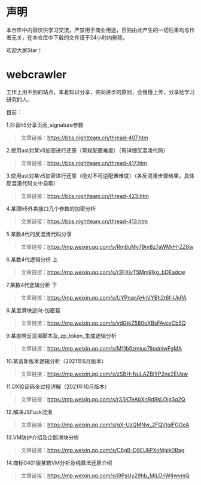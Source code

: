 # 声明
本仓库中内容仅供学习交流，严禁用于商业用途，否则由此产生的一切后果均与作者无关，在本仓库中下载的文件请于24小时内删除。

欢迎大家Star！

# webcrawler

工作上用不到的站点，本着知识分享，共同进步的原则，会慢慢上传，分享给学习研究的人。

目前：

1.抖音h5分享页面_signature参数  
>文章链接：<https://bbs.nightteam.cn/thread-407.htm>

2.使用ast对某v5加密进行还原（常规配置难度）（有详细反混淆代码）  
>文章链接：<https://bbs.nightteam.cn/thread-417.htm>

3.使用ast对某v5加密进行还原（绝对不可逆配置难度）（各反混淆步骤结果，具体反混淆代码文中自取）  
>文章链接：<https://bbs.nightteam.cn/thread-423.htm>

4.某团h5外卖接口几个参数的加密分析
>文章链接：<https://bbs.nightteam.cn/thread-413.htm>

5.某数4代的反混淆代码分享
>文章链接：<https://mp.weixin.qq.com/s/Rm8uMv79m8z7aWMrH-ZZ8w>

6.某数4代逻辑分析 上
>文章链接：<https://mp.weixin.qq.com/s/r3FXjvT5Mm9Ikg_bDEadcw>

7.某数4代逻辑分析 下
>文章链接：<https://mp.weixin.qq.com/s/UYPnanAHnVYBh2t6f-UkPA>

8.某里滑块逆向-加密篇
>文章链接：<https://mp.weixin.qq.com/s/vdGtkZ580oXBsFAycvCb5Q>

9.某直聘反混淆脚本及_zp_token_生成逻辑分析
>文章链接：<https://mp.weixin.qq.com/s/M11b5zmjuc7llpdniwFgMA>

10.某音新版本逻辑分析（2021年6月版本）
>文章链接：<https://mp.weixin.qq.com/s/zSBH-NuLAZBjYP2ne2EUsw>

11.DX验证码全过程详解（2021年10月版本）
>文章链接：<https://mp.weixin.qq.com/s/r33K7eAbXnRd9kLOjq3q2Q>

12.解决JSFuck混淆
>文章链接：<https://mp.weixin.qq.com/s/gX-UzQMNw_2FQVtgiFGGeA>

13.VM防护介绍及企鹅滑块分析
>文章链接：<https://mp.weixin.qq.com/s/C8gB-D6EUliPXoMgjk0Bag>

14.商标0401版某数VM分析及纯算法还原介绍
>文章链接：<https://mp.weixin.qq.com/s/i9PsUy29hb_MiLOnW4wvmQ>
